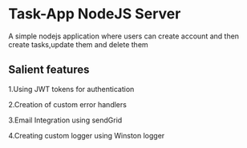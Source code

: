 # Task-App NodeJS Server

A simple nodejs application where users can create account and then create tasks,update them and delete them

## Salient features

1.Using JWT tokens for authentication

2.Creation of custom error handlers

3.Email Integration using sendGrid

4.Creating custom logger using Winston logger



